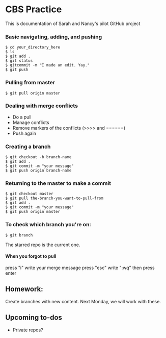 # CBS Practice
This is documentation of Sarah and Nancy's pilot GitHub project

### Basic navigating, adding, and pushing
```
$ cd your_directory_here
$ ls
$ git add .
$ git status
$ gitcommit -m "I made an edit. Yay."
$ git push
```

### Pulling from master
```
$ git pull origin master
```

### Dealing with merge conflicts 
- Do a pull
- Manage conflicts 
- Remove markers of the conflicts (>>>> and ======) 
- Push again 

### Creating a branch
```
$ git checkout -b branch-name
$ git add . 
$ git commit -m "your message"
$ git push origin branch-name
```
### Returning to the master to make a commit
```
$ git checkout master
$ git pull the-branch-you-want-to-pull-from
$ git add .
$ git commit -m "your message"
$ git push origin master
```

### To check which branch you're on:
``` 
$ git branch
```
The starred repo is the current one. 

#### When you forgot to pull 
press "i"
write your merge message
press "esc"
write ":wq"
then press enter

## Homework:
Create branches with new content. Next Monday, we will work with these. 

## Upcoming to-dos
- Private repos? 

